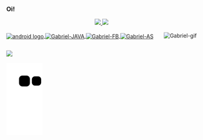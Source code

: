 ### Oi! 

<div align="center">
  <a href="https://github.com/ggggabriell">
  <img height="180em" src="https://github-readme-stats.vercel.app/api?username=ggggabriell&show_icons=true&theme=dark&include_all_commits=true&count_private=true"/>
  <img height="180em" src="https://github-readme-stats.vercel.app/api/top-langs/?username=ggggabriell&layout=compact&langs_count=7&theme=dark"/>
</div>
  
<div style="display: inline_block"><br>
  <img  align="center" height="30" width="40"src="https://cdn.jsdelivr.net/gh/devicons/devicon/icons/android/android-plain.svg" alt="android logo"  />
  <img align="center" alt="Gabriel-JAVA" height="30" width="40" src="https://cdn.jsdelivr.net/gh/devicons/devicon/icons/java/java-original.svg">
  <img align="center" alt="Gabriel-FB" height="30" width="40" src="https://cdn.jsdelivr.net/gh/devicons/devicon/icons/firebase/firebase-plain.svg">
  <img align="center" alt="Gabriel-AS" height="30" width="40" src="https://cdn.jsdelivr.net/gh/devicons/devicon/icons/androidstudio/androidstudio-original.svg">
  <img align="right" alt="Gabriel-gif" height="150" src="https://c.tenor.com/lNtmoshuUI8AAAAj/bahroo-hacker.gif">
</div>
  
  ##
  
 <div> 
    <a href="https://www.linkedin.com/in/gabriel-santos-farias/" target="_blank"><img src="https://img.shields.io/badge/-LinkedIn-%230077B5?style=for-the-badge&logo=linkedin&logoColor=white" target="_blank"></a> 
 
  ![Snake animation](https://github.com/ggggabriell/ggggabriell/blob/output/github-contribution-grid-snake.svg)
 
</div>
 
